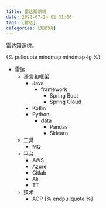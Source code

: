 ```yaml
---
title: 雷达知识树   
date: 2022-07-24 02:31:00  
tags: [雷达]   
categories: [知识树]  
---
```


雷达知识树。
<!-- more -->

{% pullquote mindmap mindmap-lg %}
- 雷达
    - 语言和框架
        - Java
            - framework
                - Spring Boot
                - Spring Cloud
        - Kotlin
        - Python
            - data
                - Pandas
                - Sklearn
    - 工具
        - MQ
    - 平台
        - AWS
        - Azure
        - Gitlab
        - Ali
        - TT
    - 技术
        - AOP
{% endpullquote %}
